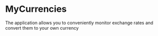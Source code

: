 # MyCurrencies

The application allows you to conveniently monitor exchange rates and convert them to your own currency
